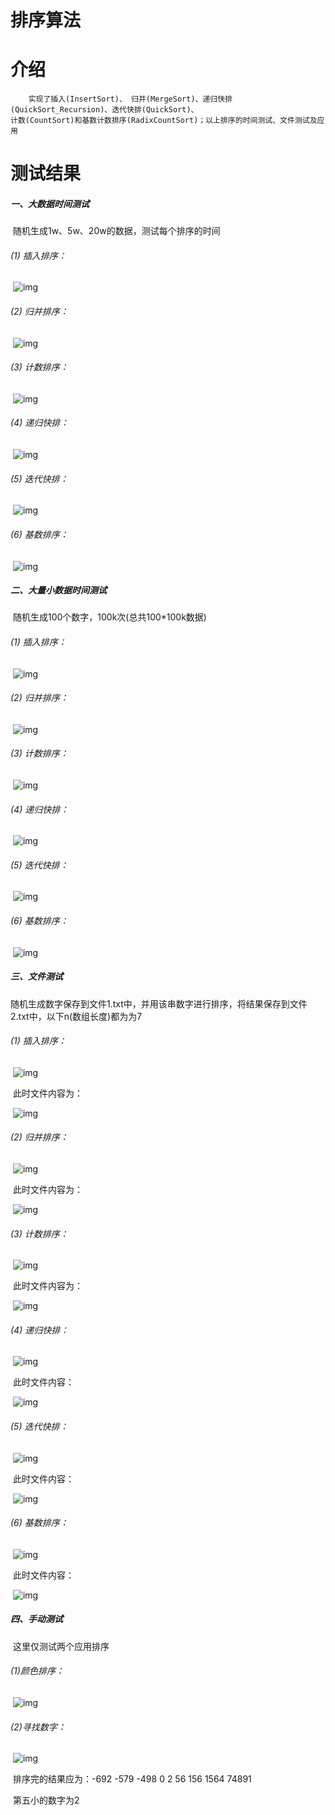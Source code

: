 # 排序算法

# 介绍

		实现了插入(InsertSort)、 归并(MergeSort)、递归快排(QuickSort_Recursion)、迭代快排(QuickSort)、
	计数(CountSort)和基数计数排序(RadixCountSort)；以上排序的时间测试、文件测试及应用


# 测试结果

##### 一、大数据时间测试

​	随机生成1w、5w、20w的数据，测试每个排序的时间

###### 	(1) 插入排序：

​	![img](https://raw.githubusercontent.com/k8kiw/homework/master/%E6%8E%92%E5%BA%8F%E7%AE%97%E6%B3%95/test_img/1_1.png)

###### 	(2) 归并排序：

​	![img](<https://raw.githubusercontent.com/k8kiw/homework/master/%E6%8E%92%E5%BA%8F%E7%AE%97%E6%B3%95/test_img/1_2.png>)

###### 	(3) 计数排序：

​	![img](<https://raw.githubusercontent.com/k8kiw/homework/master/%E6%8E%92%E5%BA%8F%E7%AE%97%E6%B3%95/test_img/1_3.png>)

###### 	(4) 递归快排：

​	![img](<https://raw.githubusercontent.com/k8kiw/homework/master/%E6%8E%92%E5%BA%8F%E7%AE%97%E6%B3%95/test_img/1_4.png>)

###### 	(5) 迭代快排：

​	![img](<https://raw.githubusercontent.com/k8kiw/homework/master/%E6%8E%92%E5%BA%8F%E7%AE%97%E6%B3%95/test_img/1_5.png>)

###### 	(6) 基数排序：

​	![img](<https://raw.githubusercontent.com/k8kiw/homework/master/%E6%8E%92%E5%BA%8F%E7%AE%97%E6%B3%95/test_img/1_6.png>)

##### 二、大量小数据时间测试

​	随机生成100个数字，100k次(总共100*100k数据)

###### 	(1) 插入排序：

​	![img](<https://raw.githubusercontent.com/k8kiw/homework/master/%E6%8E%92%E5%BA%8F%E7%AE%97%E6%B3%95/test_img/2_1.png>)

###### 	(2) 归并排序：

​	![img](<https://raw.githubusercontent.com/k8kiw/homework/master/%E6%8E%92%E5%BA%8F%E7%AE%97%E6%B3%95/test_img/2_2.png>)

###### 	(3) 计数排序：

​	![img](<https://raw.githubusercontent.com/k8kiw/homework/master/%E6%8E%92%E5%BA%8F%E7%AE%97%E6%B3%95/test_img/2_3.png>)

###### 	(4) 递归快排：

​	![img](<https://raw.githubusercontent.com/k8kiw/homework/master/%E6%8E%92%E5%BA%8F%E7%AE%97%E6%B3%95/test_img/2_4.png>)

###### 	(5) 迭代快排：

​	![img](<https://raw.githubusercontent.com/k8kiw/homework/master/%E6%8E%92%E5%BA%8F%E7%AE%97%E6%B3%95/test_img/2_5.png>)

###### 	(6) 基数排序：

​	![img](<https://raw.githubusercontent.com/k8kiw/homework/master/%E6%8E%92%E5%BA%8F%E7%AE%97%E6%B3%95/test_img/2_6.png>)

##### 三、文件测试

​	随机生成数字保存到文件1.txt中，并用该串数字进行排序，将结果保存到文件2.txt中，以下n(数组长度)都为为7

###### 		(1) 插入排序：

​	![img](<https://raw.githubusercontent.com/k8kiw/homework/master/%E6%8E%92%E5%BA%8F%E7%AE%97%E6%B3%95/test_img/3_1_1.png>)

​	此时文件内容为：

​	![img](https://raw.githubusercontent.com/k8kiw/homework/master/%E6%8E%92%E5%BA%8F%E7%AE%97%E6%B3%95/test_img/3_1_2.png)

###### 	(2) 归并排序：

​	![img](<https://raw.githubusercontent.com/k8kiw/homework/master/%E6%8E%92%E5%BA%8F%E7%AE%97%E6%B3%95/test_img/3_2_1.png>)

​	此时文件内容为：

​	![img](https://raw.githubusercontent.com/k8kiw/homework/master/%E6%8E%92%E5%BA%8F%E7%AE%97%E6%B3%95/test_img/3_2_2.png)

###### 	(3) 计数排序：

​	![img](<https://raw.githubusercontent.com/k8kiw/homework/master/%E6%8E%92%E5%BA%8F%E7%AE%97%E6%B3%95/test_img/3_3_1.png>)

​	此时文件内容为：

​	![img](<https://raw.githubusercontent.com/k8kiw/homework/master/%E6%8E%92%E5%BA%8F%E7%AE%97%E6%B3%95/test_img/3_3_2.png>)

###### 	(4) 递归快排：

​	![img](<https://raw.githubusercontent.com/k8kiw/homework/master/%E6%8E%92%E5%BA%8F%E7%AE%97%E6%B3%95/test_img/3_4_1.png>)

​	此时文件内容：

​	![img](<https://raw.githubusercontent.com/k8kiw/homework/master/%E6%8E%92%E5%BA%8F%E7%AE%97%E6%B3%95/test_img/3_4_2.png>)

###### 	(5) 迭代快排：

​	![img](<https://raw.githubusercontent.com/k8kiw/homework/master/%E6%8E%92%E5%BA%8F%E7%AE%97%E6%B3%95/test_img/3_5_1.png>)

​	此时文件内容：

​	![img](<https://raw.githubusercontent.com/k8kiw/homework/master/%E6%8E%92%E5%BA%8F%E7%AE%97%E6%B3%95/test_img/3_5_2.png>)

###### 	(6) 基数排序：

​	![img](<https://raw.githubusercontent.com/k8kiw/homework/master/%E6%8E%92%E5%BA%8F%E7%AE%97%E6%B3%95/test_img/3_6_1.png>)

​	此时文件内容：

​	![img](<https://raw.githubusercontent.com/k8kiw/homework/master/%E6%8E%92%E5%BA%8F%E7%AE%97%E6%B3%95/test_img/3_6_2.png>)

##### 四、手动测试

​	这里仅测试两个应用排序

###### 	(1)颜色排序：

​	![img](<https://raw.githubusercontent.com/k8kiw/homework/master/%E6%8E%92%E5%BA%8F%E7%AE%97%E6%B3%95/test_img/4_1.png>)

###### 	(2)寻找数字：

​	![img](<https://raw.githubusercontent.com/k8kiw/homework/master/%E6%8E%92%E5%BA%8F%E7%AE%97%E6%B3%95/test_img/4_2.png>)

​	排序完的结果应为：-692   -579   -498   0   2   56   156   1564   74891

​	第五小的数字为2